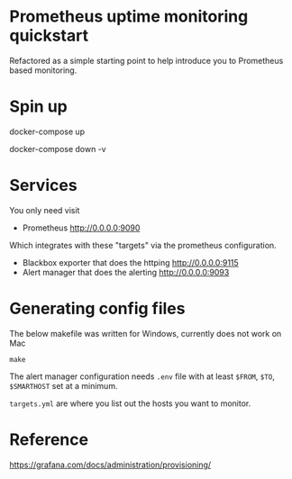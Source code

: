 # Prometheus uptime monitoring quickstart

Refactored as a simple starting point to help introduce you to Prometheus
based monitoring.

# Spin up 

docker-compose up
	
docker-compose down -v

# Services

You only need visit

* Prometheus http://0.0.0.0:9090

Which integrates with these "targets" via the prometheus configuration.

* Blackbox exporter that does the httping http://0.0.0.0:9115
* Alert manager that does the alerting http://0.0.0.0:9093

# Generating config files

The below makefile was written for Windows, currently does not work on Mac

	make

The alert manager configuration needs `.env` file with at least `$FROM`, `$TO`, `$SMARTHOST` set at a minimum.

`targets.yml` are where you list out the hosts you want to monitor.

# Reference

<https://grafana.com/docs/administration/provisioning/>
